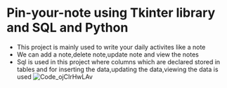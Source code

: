 
# Pin-your-note using Tkinter library and SQL and Python
* This project is mainly used to write your daily activites like a note
* We can add a note,delete note,update note and view the notes
* Sql is used in this project where columns which are declared stored in tables and for inserting the data,updating the data,viewing the data is used
![Code_ojCIrHwLAv](https://github.com/priya606/PROJECTS/assets/72040405/6983c330-3ebc-4fee-aef6-0578b083c73e)
